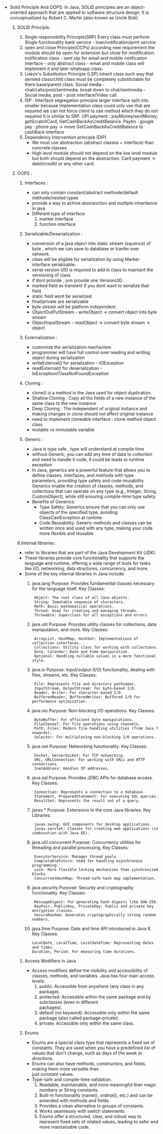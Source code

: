 - Solid Principle And OOPS: 
    In Java, SOLID principles are an object-oriented approach that are applied to software structure design. It is conceptualized by Robert C. Martin (also known as Uncle Bob). 
    1. SOLID Principle.
        1. Single responsibility Principle(SRP)
            Every class must perform Single functionality 
            bank service - loan/notification/print service
        2. open and close Principle(OCPs) 
           according new requirement the module should be open for extension but
           close for modification.
           notification class - sent otp for email and mobile
           notification interface - only abstract class - email and mobile class will implement it and later 
           whatsapp class.
        3. Liskov's Substitution Principle (LSP)
            inherit class such way that derived class/child class must be completely substitutable 
            for there base/parent class.
            Social media -
            chat/calls/post/sentmedia. break down to chat/sentmedia - Social media, post - post interface/Video call. 
        4. ISP : Interface segregation principle 
            larger interface split into smaller because implementation class could only use that are required
            we can not force client to use method which they do not required
            It is similar to SRP.
            UPI payment : payMoney/sentMoney, getScratchCard, GetCashBackAsCreditBalance. 
            Paytm : google pay : phone pay
            -> move GetCashBackAsCreditBalance to cashBack interface
        5.  Dependency Intervention principle (DIP)
            - We must use abstraction (abstract classes + interface) than concrete classes
            - High level module should not depend on the low level module 
            but both should depend on the abstraction.
            Card payment -> debit/credit/ or any other card.

    2. OOPS : 
        1. Interfaces  : 
            - can only contain constant/abstract methode/default methode/nested types
            - provide a way to achive abstranction and multiple inheritence in java
            - Different type of interface
              1. marker interface
              2. function interface

        2. Serializable/Deserialization : 
            - conversion of a java object into static stream (squence) of byte , which we can save to database or tranfer over network. 
            - class will be eligible for serialization by using Marker interface serializable.
            - serial version UID is required to add in class to maintant the versioning of class
            - if dont provide , jvm provide one VersionUID
            - marked field as transient if you dont want to serialize that field
            - static field wont be serialized 
            - final/private are serializable
            - byte stream will be platform independent 
            - ObjectOutPutStream - writeObject -> convert object into byte stream 
            - ObjectInputStream - readObject -> convert byte stream -> object 
        
        3. Externalization : 
            - customize the serialization mechanism 
            - programmer will have full control over reading and writing object during serialization
            - writeExternal() for serialization - IOException 
            - readExternal() for deserialization - IoException/ClassNotFoundException
       
        4. Cloning : 
            - clone() is a method in the Java used for object duplication.
            - Shallow Cloning :  Copy all the fields of a new instance of the same class to the new instance
            - Deep Cloning : The independent of original instance and making changes in clone should not affect original instance
            - need to implement cloneable interface : clone method object class
            - mutable vs immutable variable 
        
        5. Generic : 
            - Java is type safe , type will understand at compile time
            - without Generic, you can add any time of data to collection and need to handle it code,
              it could be leads to runtime exception  
            - In Java, generics are a powerful feature that allows you to define classes, interfaces, and methods with type parameters, providing type safety and code reusability. Generics enable the creation of classes, methods, and collections that can operate on any type (e.g., Integer, String, CustomObject), while still ensuring compile-time type safety.
            - Benefits of Generics:
                - Type Safety: Generics ensure that you can only use objects of the specified type, avoiding ClassCastException at runtime.
                - Code Reusability: Generic methods and classes can be written once and used with any type, making your code more flexible and reusable
        
        6.Internal libraries :
         - refer to libraries that are part of the Java Development Kit (JDK). 
         - These libraries provide core functionality that supports the language and runtime, offering a 
            wide range of tools for tasks like I/O, networking, data structures, concurrency, and more. 
         - Some of the key internal libraries in Java include:
            1. java.lang
                Purpose: Provides fundamental classes necessary for the language itself.
                Key Classes:
           
                    Object: The root class of all Java objects.
                    String: Immutable sequence of characters.
                    Math: Basic mathematical operations.
                    Thread: Used for creating and managing threads.
                    Throwable: Superclass for all exceptions and errors.
            
            2. java.util
                Purpose: Provides utility classes for collections, data manipulation, and more.
                Key Classes:
           
                    ArrayList, HashMap, HashSet: Implementations of collection interfaces.
                    Collections: Utility class for working with collections.
                    Date, Calendar: Date and time manipulation.
                    Optional: Handling nullable values in a more functional style.
            
            3. java.io
                Purpose: Input/output (I/O) functionality, dealing with files, streams, etc.
                Key Classes:
           
                    File: Represents file and directory pathnames.
                    InputStream, OutputStream: For byte-based I/O.
                    Reader, Writer: For character-based I/O.
                    BufferedReader, BufferedWriter: Buffered I/O for performance optimization.
            
            4. java.nio
                Purpose: Non-blocking I/O operations.
                Key Classes:
           
                    ByteBuffer: For efficient byte manipulations.
                    FileChannel: For file operations using channels.
                    Path, Files: Modern file handling utilities (from Java 7 onwards).
                    Selector: For multiplexing non-blocking I/O operations.
            
            5. java.net
                Purpose: Networking functionality.
                Key Classes:
           
                    Socket, ServerSocket: For TCP networking.
                    URL, URLConnection: For working with URLs and HTTP connections.
                    InetAddress: Handles IP addresses.
            
            6. java.sql
                Purpose: Provides JDBC APIs for database access.
                Key Classes:
           
                    Connection: Represents a connection to a database.
                    Statement, PreparedStatement: For executing SQL queries.
                    ResultSet: Represents the result set of a query.
            
            7. javax.*
                Purpose: Extensions to the core Java libraries.
                Key Libraries:
           
                    javax.swing: GUI components for desktop applications.
                    javax.servlet: Classes for creating web applications (in combination with Java EE).
            
            8. java.util.concurrent
                Purpose: Concurrency utilities for threading and parallel processing.
                Key Classes:
           
                    ExecutorService: Manages thread pools.
                    CompletableFuture: Used for handling asynchronous programming.
                    Lock: More flexible locking mechanisms than synchronized blocks.
                    ConcurrentHashMap: Thread-safe hash map implementation.
            
            9. java.security
                Purpose: Security and cryptography functionality.
                Key Classes:
           
                    MessageDigest: For generating hash digests like SHA-256.
                    KeyPair, PublicKey, PrivateKey: Public and private key encryption classes.
                    SecureRandom: Generates cryptographically strong random numbers.
            
            10. java.time
                Purpose: Date and time API introduced in Java 8.
                Key Classes:
           
                    LocalDate, LocalTime, LocalDateTime: Representing dates and times.
                    Duration, Period: For measuring time durations.

        1. Access Modifiers in Java
            - Access modifiers define the visibility and accessibility of classes, methods, and variables. Java has four main access levels:
                1. public: Accessible from anywhere (any class in any package).
                2. protected: Accessible within the same package and by subclasses (even in different   
                    packages).
                3. default (no keyword): Accessible only within the same package (also called 
                    package-private).
                4. private: Accessible only within the same class.
        
        2. Enums 
            - Enums are a special class type that represents a fixed set of constants. They are used when 
              you have a predefined list of values that don't change, such as days of the week or directions.
            - Enums can also have methods, constructors, and fields, making them more versatile than    
              just constant values.
            - Type-safe and compile-time validation.
                1. Readable, maintainable, and more meaningful than magic numbers or String constants.
                2. Built-in functionality (name(), ordinal(), etc.) and can be extended with methods and fields.
                3. Provides a clean alternative to groups of constants.
                4. Works seamlessly with switch statements.
                5. Enums offer a structured, clear, and robust way to represent fixed sets of related values, leading to safer and more maintainable code.




